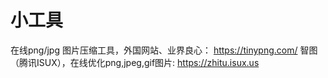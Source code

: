 # 小工具
在线png/jpg 图片压缩工具，外国网站、业界良心： https://tinypng.com/ 
智图（腾讯ISUX），在线优化png,jpeg,gif图片:   https://zhitu.isux.us
